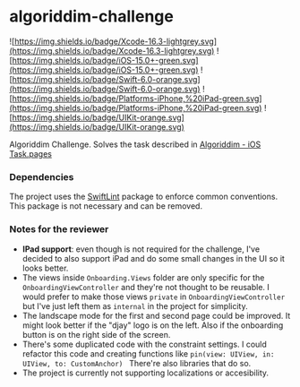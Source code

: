 # algoriddim-challenge
![https://img.shields.io/badge/Xcode-16.3-lightgrey.svg](https://img.shields.io/badge/Xcode-16.3-lightgrey.svg)
![https://img.shields.io/badge/iOS-15.0+-green.svg](https://img.shields.io/badge/iOS-15.0+-green.svg)
![https://img.shields.io/badge/Swift-6.0-orange.svg](https://img.shields.io/badge/Swift-6.0-orange.svg)
![https://img.shields.io/badge/Platforms-iPhone,%20iPad-green.svg](https://img.shields.io/badge/Platforms-iPhone,%20iPad-green.svg)
![https://img.shields.io/badge/UIKit-orange.svg](https://img.shields.io/badge/UIKit-orange.svg)

Algoriddim Challenge. Solves the task described in [Algoriddim - iOS Task.pages](Algoriddim%20-%20iOS%20Task.pages)


### Dependencies
The project uses the [SwiftLint](https://swiftpackageindex.com/realm/SwiftLint) package to enforce common conventions. This package is not necessary and can be removed.

### Notes for the reviewer
* **IPad support**: even though is not required for the challenge, I've decided to also support iPad and do some small changes in the UI so it looks better.
* The views inside `Onboarding.Views` folder are only specific for the `OnboardingViewController` and they're not thought to be reusable. I would prefer to make those views `private` in `OnboardingViewController` but I've just left them as `internal` in the project for simplicity. 
* The landscape mode for the first and second page could be improved. It might look better if the "djay" logo is on the left. Also if the onboarding button is on the right side of the screen.
* There's some duplicated code with the constraint settings. I could refactor this code and creating functions like `pin(view: UIView, in: UIView, to: CustomAnchor) ` There're also libraries that do so.
* The project is currently not supporting localizations or accesibility.
